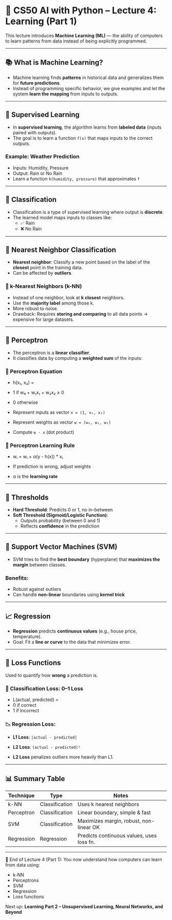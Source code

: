 # 🤖 CS50 AI with Python – Lecture 4: Learning (Part 1)

This lecture introduces **Machine Learning (ML)** — the ability of computers to learn patterns from data instead of being explicitly programmed.

---

## 📚 What is Machine Learning?

- Machine learning finds **patterns** in historical data and generalizes them for **future predictions**.
- Instead of programming specific behavior, we give examples and let the system **learn the mapping** from inputs to outputs.

---

## 🎯 Supervised Learning

- In **supervised learning**, the algorithm learns from **labeled data** (inputs paired with outputs).
- The goal is to learn a function `f(x)` that maps inputs to the correct outputs.

### Example: Weather Prediction
- Inputs: Humidity, Pressure
- Output: Rain or No Rain
- Learn a function `h(humidity, pressure)` that approximates `f`

---

## 🧪 Classification

- Classification is a type of supervised learning where output is **discrete**.
- The learned model maps inputs to classes like:
  - ✅ Rain
  - ❌ No Rain

---

## 📍 Nearest Neighbor Classification

- **Nearest neighbor**: Classify a new point based on the label of the **closest** point in the training data.
- Can be affected by **outliers**.

### 🧠 k-Nearest Neighbors (k-NN)
- Instead of one neighbor, look at **k closest** neighbors.
- Use the **majority label** among those k.
- More robust to noise.
- Drawback: Requires **storing and comparing** to all data points → expensive for large datasets.

---

## 🧮 Perceptron

- The perceptron is a **linear classifier**.
- It classifies data by computing a **weighted sum** of the inputs:

### 🔢 Perceptron Equation

- h(x₁, x₂) =
-   1 if w₀ + w₁x₁ + w₂x₂ ≥ 0
-   0 otherwise


- Represent inputs as vector `x = (1, x₁, x₂)`
- Represent weights as vector `w = (w₀, w₁, w₂)`
- Compute `w · x` (dot product)

### 🔧 Perceptron Learning Rule

- wᵢ = wᵢ + α(y - h(x)) * xᵢ


- If prediction is wrong, adjust weights
- α is the **learning rate**

---

## 🧱 Thresholds

- **Hard Threshold**: Predicts 0 or 1, no in-between
- **Soft Threshold (Sigmoid/Logistic Function)**:
  - Outputs probability (between 0 and 1)
  - Reflects **confidence** in the prediction

---

## 🧭 Support Vector Machines (SVM)

- SVM tries to find the **best boundary** (hyperplane) that **maximizes the margin** between classes.

### Benefits:
- Robust against outliers
- Can handle **non-linear** boundaries using **kernel trick**

---

## 📈 Regression

- **Regression** predicts **continuous values** (e.g., house price, temperature).
- Goal: Fit a **line or curve** to the data that minimizes error.

---

## 🎯 Loss Functions

Used to quantify how **wrong** a prediction is.

### 🧮 Classification Loss: 0–1 Loss

- L(actual, predicted) =
-   0 if correct
-   1 if incorrect


### 📉 Regression Loss:

- **L1 Loss**: `|actual - predicted|`
- **L2 Loss**: `(actual - predicted)²`

- **L2 Loss** penalizes outliers more heavily than L1.

---

## 📊 Summary Table

| Technique       | Type          | Notes                                      |
|----------------|---------------|--------------------------------------------|
| k-NN           | Classification | Uses k nearest neighbors                   |
| Perceptron     | Classification | Linear boundary, simple & fast             |
| SVM            | Classification | Maximizes margin, robust, non-linear OK    |
| Regression     | Regression     | Predicts continuous values, uses loss fn.  |

---

📌 End of Lecture 4 (Part 1): You now understand how computers can learn from data using:
- k-NN
- Perceptrons
- SVM
- Regression
- Loss functions

Next up: **Learning Part 2 – Unsupervised Learning, Neural Networks, and Beyond**
